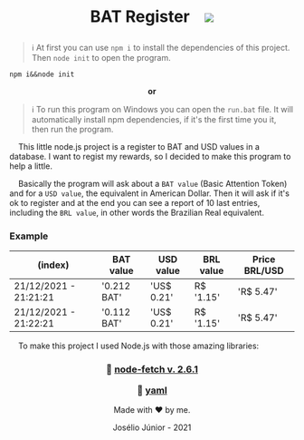 <h1 align="center">

BAT Register&nbsp;&nbsp;&nbsp;&nbsp;![](https://joseliojunior.github.io/ghc-tags/plus/node.js/rounded.svg)

</h1>

> ℹ At first you can use `npm i` to install the dependencies of this project. Then `node init` to open the program.
~~~
npm i&&node init
~~~

<div align="center">

**or**

</div>

> ℹ To run this program on Windows you can open the `run.bat` file. It will automatically install npm dependencies, if it's the first time you it, then run the program.

&nbsp;&nbsp;&nbsp;&nbsp;This little node.js project is a register to BAT and USD values in a database. I want to regist my rewards, so I decided to make this program to help a little.

&nbsp;&nbsp;&nbsp;&nbsp;Basically the program will ask about a `BAT value` (Basic Attention Token) and for a `USD value`, the equivalent in American Dollar. Then it will ask if it's ok to register and at the end you can see a report of 10 last entries, including the `BRL value`, in other words the Brazilian Real equivalent.

### Example
|(index)|BAT value| USD value|BRL value|Price BRL/USD|
|--|--|--|--|--|
|21/12/2021 - 21:21:21|'0.212 BAT'|'US$ 0.21'|R$ '1.15'|'R$ 5.47'|
|21/12/2021 - 21:22:21|'0.112 BAT'|'US$ 0.21'|R$ '1.15'|'R$ 5.47'|

&nbsp;&nbsp;&nbsp;&nbsp;To make this project I used Node.js with those amazing libraries:

<h3 align="center">

📗 [node-fetch v. 2.6.1](https://www.npmjs.com/package/node-fetch)

📗 [yaml](https://www.npmjs.com/package/yaml)

</h3>

<div align="center">

Made with ❤ by me.

Josélio Júnior - 2021

</div>
